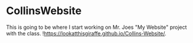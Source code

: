 # CollinsWebsite
This is going to be where I start working on Mr. Joes 
"My Website" project with the class.
!https://lookatthisgiraffe.github.io/Collins-Website/.
